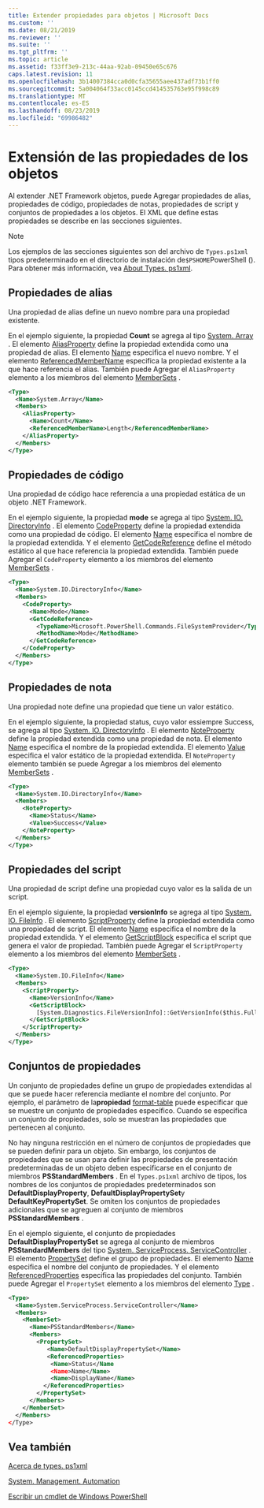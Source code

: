 ```yaml
---
title: Extender propiedades para objetos | Microsoft Docs
ms.custom: ''
ms.date: 08/21/2019
ms.reviewer: ''
ms.suite: ''
ms.tgt_pltfrm: ''
ms.topic: article
ms.assetid: f33ff3e9-213c-44aa-92ab-09450e65c676
caps.latest.revision: 11
ms.openlocfilehash: 3b14007384cca0d0cfa35655aee437adf73b1ff0
ms.sourcegitcommit: 5a004064f33acc0145ccd414535763e95f998c89
ms.translationtype: MT
ms.contentlocale: es-ES
ms.lasthandoff: 08/23/2019
ms.locfileid: "69986482"
---
```

# <a name="extending-properties-for-objects"></a>Extensión de las propiedades de los objetos

Al extender .NET Framework objetos, puede Agregar propiedades de alias, propiedades de código, propiedades de notas, propiedades de script y conjuntos de propiedades a los objetos. El XML que define estas propiedades se describe en las secciones siguientes.

> [!NOTE]
> Los ejemplos de las secciones siguientes son del archivo de `Types.ps1xml` tipos predeterminado en el directorio de instalación de`$PSHOME`PowerShell (). Para obtener más información, vea [About Types. ps1xml](/powershell/module/microsoft.powershell.core/about/about_types.ps1xml).

## <a name="alias-properties"></a>Propiedades de alias

Una propiedad de alias define un nuevo nombre para una propiedad existente.

En el ejemplo siguiente, la propiedad **Count** se agrega al tipo [System. Array](/dotnet/api/System.Array) . El elemento [AliasProperty](/dotnet/api/system.management.automation.psaliasproperty) define la propiedad extendida como una propiedad de alias. El elemento [Name](/dotnet/api/system.management.automation.psmemberinfo.name) especifica el nuevo nombre. Y el elemento [ReferencedMemberName](/dotnet/api/system.management.automation.psaliasproperty.referencedmembername) especifica la propiedad existente a la que hace referencia el alias. También puede Agregar el `AliasProperty` elemento a los miembros del elemento [MemberSets](/dotnet/api/system.management.automation.psmemberset) .

```xml
<Type>
  <Name>System.Array</Name>
  <Members>
    <AliasProperty>
      <Name>Count</Name>
      <ReferencedMemberName>Length</ReferencedMemberName>
    </AliasProperty>
  </Members>
</Type>
```

## <a name="code-properties"></a>Propiedades de código

Una propiedad de código hace referencia a una propiedad estática de un objeto .NET Framework.

En el ejemplo siguiente, la propiedad **mode** se agrega al tipo [System. IO. DirectoryInfo](/dotnet/api/System.IO.DirectoryInfo) . El elemento [CodeProperty](/dotnet/api/system.management.automation.pscodeproperty) define la propiedad extendida como una propiedad de código. El elemento [Name](/dotnet/api/system.management.automation.psmemberinfo.name) especifica el nombre de la propiedad extendida. Y el elemento [GetCodeReference](/dotnet/api/system.management.automation.pscodeproperty.gettercodereference) define el método estático al que hace referencia la propiedad extendida. También puede Agregar el `CodeProperty` elemento a los miembros del elemento [MemberSets](/dotnet/api/system.management.automation.psmemberset) .

```xml
<Type>
  <Name>System.IO.DirectoryInfo</Name>
  <Members>
    <CodeProperty>
      <Name>Mode</Name>
      <GetCodeReference>
        <TypeName>Microsoft.PowerShell.Commands.FileSystemProvider</TypeName>
        <MethodName>Mode</MethodName>
      </GetCodeReference>
    </CodeProperty>
  </Members>
</Type>
```

## <a name="note-properties"></a>Propiedades de nota

Una propiedad note define una propiedad que tiene un valor estático.

En el ejemplo siguiente, la propiedad status, cuyo valor essiempre Success, se agrega al tipo [System. IO. DirectoryInfo](/dotnet/api/System.IO.DirectoryInfo) . El elemento [NoteProperty](/dotnet/api/system.management.automation.psnoteproperty) define la propiedad extendida como una propiedad de nota. El elemento [Name](/dotnet/api/system.management.automation.psmemberinfo.name) especifica el nombre de la propiedad extendida. El elemento [Value](/dotnet/api/system.management.automation.psnoteproperty.value) especifica el valor estático de la propiedad extendida. El `NoteProperty` elemento también se puede Agregar a los miembros del elemento [MemberSets](/dotnet/api/system.management.automation.psmemberset) .

```xml
<Type>
  <Name>System.IO.DirectoryInfo</Name>
  <Members>
    <NoteProperty>
      <Name>Status</Name>
      <Value>Success</Value>
    </NoteProperty>
  </Members>
</Type>
```

## <a name="script-properties"></a>Propiedades del script

Una propiedad de script define una propiedad cuyo valor es la salida de un script.

En el ejemplo siguiente, la propiedad **versionInfo** se agrega al tipo [System. IO. FileInfo](/dotnet/api/System.IO.FileInfo) . El elemento [ScriptProperty](/dotnet/api/system.management.automation.psscriptproperty) define la propiedad extendida como una propiedad de script. El elemento [Name](/dotnet/api/system.management.automation.psmemberinfo.name) especifica el nombre de la propiedad extendida. Y el elemento [GetScriptBlock](/dotnet/api/system.management.automation.psscriptproperty.getterscript) especifica el script que genera el valor de propiedad. También puede Agregar el `ScriptProperty` elemento a los miembros del elemento [MemberSets](/dotnet/api/system.management.automation.psmemberset) .

```xml
<Type>
  <Name>System.IO.FileInfo</Name>
  <Members>
    <ScriptProperty>
      <Name>VersionInfo</Name>
      <GetScriptBlock>
        [System.Diagnostics.FileVersionInfo]::GetVersionInfo($this.FullName)
      </GetScriptBlock>
    </ScriptProperty>
  </Members>
</Type>
```

## <a name="property-sets"></a>Conjuntos de propiedades

Un conjunto de propiedades define un grupo de propiedades extendidas al que se puede hacer referencia mediante el nombre del conjunto.
Por ejemplo, el parámetro de la**propiedad** [format-table](/powershell/module/Microsoft.PowerShell.Utility/Format-Table)
puede especificar que se muestre un conjunto de propiedades específico. Cuando se especifica un conjunto de propiedades, solo se muestran las propiedades que pertenecen al conjunto.

No hay ninguna restricción en el número de conjuntos de propiedades que se pueden definir para un objeto. Sin embargo, los conjuntos de propiedades que se usan para definir las propiedades de presentación predeterminadas de un objeto deben especificarse en el conjunto de miembros **PSStandardMembers** . En el `Types.ps1xml` archivo de tipos, los nombres de los conjuntos de propiedades predeterminados son **DefaultDisplayProperty**, **DefaultDisplayPropertySet**y **DefaultKeyPropertySet**. Se omiten los conjuntos de propiedades adicionales que se agreguen al conjunto de miembros **PSStandardMembers** .

En el ejemplo siguiente, el conjunto de propiedades **DefaultDisplayPropertySet** se agrega al conjunto de miembros **PSStandardMembers** del tipo [System. ServiceProcess. ServiceController](/dotnet/api/System.ServiceProcess.ServiceController) . El elemento [PropertySet](/dotnet/api/system.management.automation.pspropertyset) define el grupo de propiedades. El elemento [Name](/dotnet/api/system.management.automation.psmemberinfo.name) especifica el nombre del conjunto de propiedades. Y el elemento [ReferencedProperties](/dotnet/api/system.management.automation.pspropertyset.referencedpropertynames) especifica las propiedades del conjunto. También puede Agregar el `PropertySet` elemento a los miembros del elemento [Type](/dotnet/api/system.management.automation.pstypename) .

```xml
<Type>
  <Name>System.ServiceProcess.ServiceController</Name>
  <Members>
    <MemberSet>
      <Name>PSStandardMembers</Name>
      <Members>
        <PropertySet>
           <Name>DefaultDisplayPropertySet</Name>
           <ReferencedProperties>
            <Name>Status</Name
            <Name>Name</Name>
            <Name>DisplayName</Name>
          </ReferencedProperties>
        </PropertySet>
      </Members>
    </MemberSet>
  </Members>
</Type>
```

## <a name="see-also"></a>Vea también

[Acerca de types. ps1xml](/powershell/module/microsoft.powershell.core/about/about_types.ps1xml)

[System. Management. Automation](/dotnet/api/System.Management.Automation)

[Escribir un cmdlet de Windows PowerShell](./writing-a-windows-powershell-cmdlet.md)
